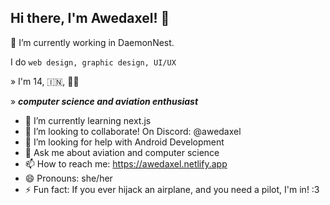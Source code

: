 ## Hi there, I'm Awedaxel! 👋
 🔭 I’m currently working in DaemonNest.
 
I do `web design, graphic design, UI/UX`

» I'm 14, 🇮🇳, 🏳‍🌈

» ***computer science and aviation enthusiast***


- 🌱 I’m currently learning next.js
- 👯 I’m looking to collaborate! On Discord: @awedaxel
- 🤔 I’m looking for help with Android Development
- 💬 Ask me about aviation and computer science
- 📫 How to reach me: https://awedaxel.netlify.app
- 😄 Pronouns: she/her
- ⚡ Fun fact: If you ever hijack an airplane, and you need a pilot, I'm in! :3 
<!--
**awedaxel/awedaxel** is a ✨ _special_ ✨ repository because its `README.md` (this file) appears on your GitHub profile.

Here are some ideas to get you started:

- 🔭 I’m currently working in DaemonNest
- 🌱 I’m currently learning next.js
- 👯 I’m looking to collaborate! On Discord: @awedaxel
- 🤔 I’m looking for help with Android Development
- 💬 Ask me about aviation and computer science
- 📫 How to reach me: https://awedaxel.netlify.app
- 😄 Pronouns: he/they
- ⚡ Fun fact: If you ever hijack an airplane, and you need a pilot, I'm in! :3 
-->
